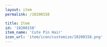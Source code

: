 ```yaml
---
layout: item
permalink: /10200158

title: Item
id: '10200158'
item_name: 'Cute Pin Hair'
icon_url: 'item/icon/customize/10200158.png'
---
```

